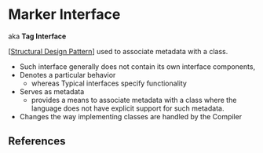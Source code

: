 # Marker Interface

aka **Tag Interface**

[[Structural Design Pattern]] used to associate metadata with a class.

- Such interface generally does not contain its own interface components,
- Denotes a particular behavior
  - whereas Typical interfaces specify functionality
- Serves as metadata
  - provides a means to associate metadata with a class where the language does not have explicit support for such metadata.
- Changes the way implementing classes are handled by the Compiler

## References


[//begin]: # "Autogenerated link references for markdown compatibility"
[Structural Design Pattern]: <Structural Design Pattern> "Structural Design Pattern"
[//end]: # "Autogenerated link references"